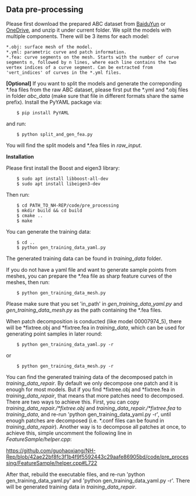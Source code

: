 ## Data pre-processing

Please first download the prepared ABC dataset from [BaiduYun](https://pan.baidu.com/s/1N8E_8xhwKmE2UHuJhdFPZA?pwd=asdf) or [OneDrive](https://1drv.ms/u/s!Ar3e2GVr5NQN9W7TKeRjZTYydsOW?e=WnVGsE), and unzip it under current folder. We split the models with multiple components. There will be 3 items for each model:

```
*.obj: surface mesh of the model.
*.yml: parametric curve and patch information.
*.fea: curve segments on the mesh. Starts with the number of curve segments n, followed by n lines, where each line contains the two vertex indices of a curve segment. Can be extracted from 'vert_indices' of curves in the *.yml files.
```

**\[Optional\]** If you want to split the models and generate the correponding *.fea files from the raw ABC dataset, please first put the *.yml and *.obj files in folder _abc_data_ (make sure that file in different formats share the same prefix). Install the PyYAML package via:

        $ pip install PyYAML        

and run:

        $ python split_and_gen_fea.py

You will find the split models and *.fea files in _raw_input_.

**Installation**

Please first install the Boost and eigen3 library:

        $ sudo apt install libboost-all-dev
        $ sudo apt install libeigen3-dev
Then run:

        $ cd PATH_TO_NH-REP/code/pre_processing
        $ mkdir build && cd build
        $ cmake ..
        $ make

You can generate the training data:

        $ cd ..
        $ python gen_training_data_yaml.py

The generated training data can be found in _training_data_ folder.

If you do not have a yaml file and want to generate sample points from meshes, you can prepare the *.fea file as sharp feature curves of the meshes, then run:

        $ python gen_training_data_mesh.py

Please make sure that you set 'in_path' in _gen_training_data_yaml.py_ and _gen_training_data_mesh.py_ as the path containing the *.fea files.


When patch decomposition is conducted (like model 00007974_5), there will be *fixtree.obj and *fixtree.fea in _training_data_, which can be used for generating point samples in later round:

        $ python gen_training_data_yaml.py -r

or 

        $ python gen_training_data_mesh.py -r
        
You can find the generated training data of the decomposed patch in _training_data_repair_. By default we only decompose one patch and it is enough for most models. But if you find *fixtree.obj and *fixtree.fea in _training_data_repair_, that means that more patches need to decomposed. There are two ways to achieve this. First, you can copy _training_data_repair./*fixtree.obj_ and _training_data_repair./*fixtree.fea_ to _training_data_, and re-run 'python gen_training_data_yaml.py -r', until enough patches are decomposed (i.e. *.conf files can be found in _training_data_repair_). Another way is to decompose all patches at once, to achieve this, simple uncomment the following line in _FeatureSample/helper.cpp_:

https://github.com/guohaoxiang/NH-Rep/blob/42ae22bf8fc3f1b4f9f5592443c29aafe86905bd/code/pre_processing/FeatureSample/helper.cpp#L722

After that, rebuild the executable files, and re-run 'python gen_training_data_yaml.py' and 'python gen_training_data_yaml.py -r'. There will be generated training data in _training_data_repair_.
